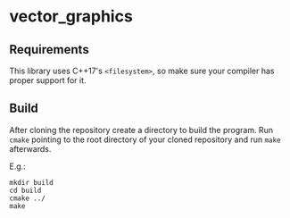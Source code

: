 # vector_graphics

## Requirements
This library uses C++17's `<filesystem>`, so make sure your compiler has proper support for it.

## Build
After cloning the repository create a directory to build the program. Run `cmake`
pointing to the root directory of your cloned repository and run `make` afterwards.

E.g.:
```console
mkdir build
cd build
cmake ../
make
```

